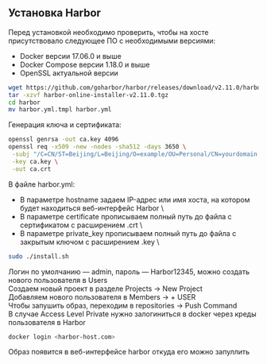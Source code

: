 ## Установка Harbor

Перед установкой необходимо проверить, чтобы на хосте присутствовало следующее ПО с необходимыми версиями:
- Docker версии 17.06.0 и выше
- Docker Compose версии 1.18.0 и выше
- OpenSSL актуальной версии

```bash
wget https://github.com/goharbor/harbor/releases/download/v2.11.0/harbor-online-installer-v2.11.0.tgz
tar -xzvf harbor-online-installer-v2.11.0.tgz
cd harbor
mv harbor.yml.tmpl harbor.yml
```

Генерация ключа и сертификата:
```bash
openssl genrsa -out ca.key 4096
openssl req -x509 -new -nodes -sha512 -days 3650 \
 -subj "/C=CN/ST=Beijing/L=Beijing/O=example/OU=Personal/CN=yourdomain.com" \
 -key ca.key \
 -out ca.crt
```

В файле harbor.yml:
- В параметре hostname задаем IP-адрес или имя хоста, на котором будет находиться веб-интерфейс Harbor \
- В параметре certificate прописываем полный путь до файла с сертификатом с расширением .crt \
- В параметре private_key прописываем полный путь до файла с закрытым ключом с расширением .key \

```bash
sudo ./install.sh
```

Логин по умолчанию — admin, пароль — Harbor12345, можно создать нового пользователя в Users \
Создаем новый проект в разделе Projects -> New Project \
Добавляем нового пользователя в Members -> + USER \
Чтобы запушить образ, переходим в repositories -> Push Command \
В случае Access Level Private нужно залогиниться в docker через креды пользователя в Harbor
```bash
docker login <harbor-host.com>
```

Образ появится в веб-интерфейсе harbor откуда его можно запуллить

